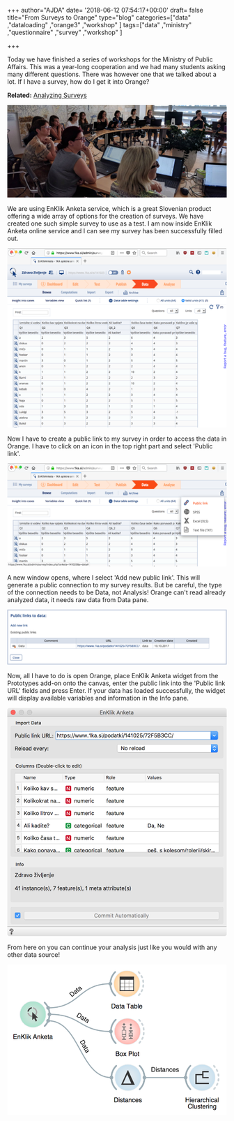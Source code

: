 +++
author="AJDA"
date= '2018-06-12 07:54:17+00:00'
draft= false
title="From Surveys to Orange"
type="blog"
categories=["data" ,"dataloading" ,"orange3" ,"workshop" ]
tags=["data" ,"ministry" ,"questionnaire" ,"survey" ,"workshop" ]

+++

Today we have finished a series of workshops for the Ministry of Public Affairs. This was a year-long cooperation and we had many students asking many different questions. There was however one that we talked about a lot. If I have a survey, how do I get it into Orange?


**Related:** [Analyzing Surveys](/blog/2017/10/26/analyzing-surveys/)


![](/images/2018/06/IMG_20180611_120525.jpg)

We are using EnKlik Anketa service, which is a great Slovenian product offering a wide array of options for the creation of surveys. We have created one such simple survey to use as a test. I am now inside EnKlik Anketa online service and I can see my survey has been successfully filled out.

![](/images/2018/06/Screen-Shot-2018-06-11-at-15.44.48.png)

Now I have to create a public link to my survey in order to access the data in Orange. I have to click on an icon in the top right part and select 'Public link'.

![](/images/2018/06/Screen-Shot-2018-06-11-at-15.50.01.png)


A new window opens, where I select 'Add new public link'. This will generate a public connection to my survey results. But be careful, the type of the connection needs to be Data, not Analysis! Orange can't read already analyzed data, it needs raw data from Data pane.

![](/images/2018/06/Screen-Shot-2018-06-11-at-15.54.59.png)


Now, all I have to do is open Orange, place EnKlik Anketa widget from the Prototypes add-on onto the canvas, enter the public link into the 'Public link URL' fields and press Enter. If your data has loaded successfully, the widget will display available variables and information in the Info pane.

![](/images/2018/06/Screen-Shot-2018-06-11-at-15.59.01.png)

From here on you can continue your analysis just like you would with any other data source!

![](/images/2018/06/Screen-Shot-2018-06-12-at-09.46.23.png)
